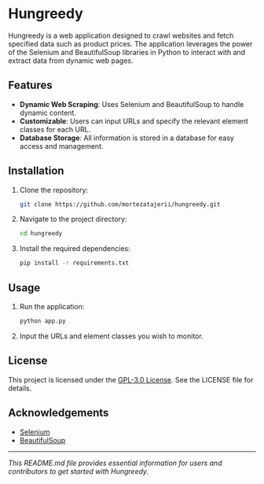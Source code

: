 # Hungreedy

Hungreedy is a web application designed to crawl websites and fetch specified data such as product prices. The application leverages the power of the Selenium and BeautifulSoup libraries in Python to interact with and extract data from dynamic web pages.

## Features

- **Dynamic Web Scraping**: Uses Selenium and BeautifulSoup to handle dynamic content.
- **Customizable**: Users can input URLs and specify the relevant element classes for each URL.
- **Database Storage**: All information is stored in a database for easy access and management.

## Installation

1. Clone the repository:
    ```bash
    git clone https://github.com/mortezatajerii/hungreedy.git
    ```
2. Navigate to the project directory:
    ```bash
    cd hungreedy
    ```
3. Install the required dependencies:
    ```bash
    pip install -r requirements.txt
    ```

## Usage

1. Run the application:
    ```bash
    python app.py
    ```
2. Input the URLs and element classes you wish to monitor.

## License

This project is licensed under the [GPL-3.0 License](https://github.com/mortezatajerii/hungreedy/blob/main/LICENSE). See the LICENSE file for details.

## Acknowledgements

- [Selenium](https://www.selenium.dev/documentation/)
- [BeautifulSoup](https://www.crummy.com/software/BeautifulSoup/bs4/doc/)

---

*This README.md file provides essential information for users and contributors to get started with Hungreedy.*
